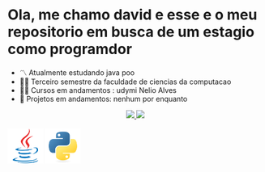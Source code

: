 # Ola, me chamo david e esse e o meu repositorio em busca de um estagio como programdor
- 〽️ Atualmente estudando java poo
- 🧑‍🎓 Terceiro semestre da faculdade de ciencias da computacao
- 🧑‍🎓 Cursos em andamentos : udymi Nelio Alves
- 🧰 Projetos em andamentos: nenhum por enquanto
 <div align="center">
  <a href="https://github.com/Davidds5">
    <img height="180em" src="https://github-readme-stats.vercel.app/api?username=Davidds5&show_icons=true&theme=dark&include_all_commits=true&count_private=true&locale=pt-br"/>
    <img height="180em" src="https://github-readme-stats.vercel.app/api/top-langs/?username=Davidds5&layout=compact&langs_count=16&theme=dark"/>
  </a>
</div>
<div style="display: inline_block"><br>
  <img align="center" alt="David-Java" height="70" width="70" src="https://raw.githubusercontent.com/devicons/devicon/master/icons/java/java-original.svg">
  <img align="center" alt="David-Python" height="70" width="70" src="https://raw.githubusercontent.com/devicons/devicon/master/icons/python/python-original.svg">
</div>



